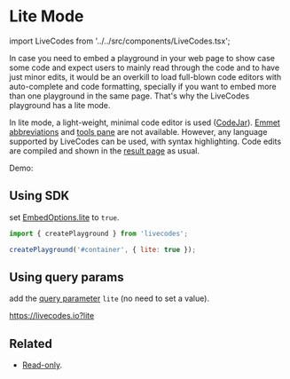 # Lite Mode

import LiveCodes from '../../src/components/LiveCodes.tsx';

In case you need to embed a playground in your web page to show case some code and expect users to mainly read through the code and to have just minor edits, it would be an overkill to load full-blown code editors with auto-complete and code formatting, specially if you want to embed more than one playground in the same page. That's why the LiveCodes playground has a lite mode.

In lite mode, a light-weight, minimal code editor is used ([CodeJar](./editor-settings.md#code-editor)). [Emmet abbreviations](./emmet.md) and [tools pane](./tools-pane.md) are not available. However, any language supported by LiveCodes can be used, with syntax highlighting. Code edits are compiled and shown in the [result page](./result.md) as usual.

Demo:

<LiveCodes template="react" lite={true}></LiveCodes>

## Using SDK

set [EmbedOptions.lite](../sdk/js-ts.md#lite) to `true`.

```js
import { createPlayground } from 'livecodes';

createPlayground('#container', { lite: true });
```

## Using query params

add the [query parameter](../configuration/query-params.md) `lite` (no need to set a value).

https://livecodes.io?lite

## Related

- [Read-only](./read-only.md).

